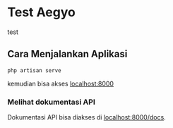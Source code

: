 # Test Aegyo

test

## Cara Menjalankan Aplikasi

`php artisan serve`

kemudian bisa akses [localhost:8000](http://localhost:8000)

### Melihat dokumentasi API

Dokumentasi API bisa diakses di  [localhost:8000/docs](http://localhost:8000/docs).
